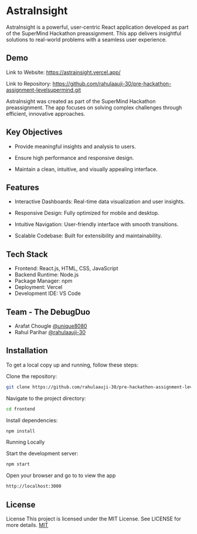 
# AstraInsight

AstraInsight is a powerful, user-centric React application developed as part of the SuperMind Hackathon preassignment. This app delivers insightful solutions to real-world problems with a seamless user experience.



## Demo

Link to Website: 
https://astrainsight.vercel.app/

Link to Repository:
https://github.com/rahulaauji-30/pre-hackathon-assignment-levelsupermind.git  

AstraInsight was created as part of the SuperMind Hackathon preassignment. The app focuses on solving complex challenges through efficient, innovative approaches.
## Key Objectives

- Provide meaningful insights and analysis to users.

- Ensure high performance and responsive design.

- Maintain a clean, intuitive, and visually appealing interface.

## Features

- Interactive Dashboards: Real-time data visualization and user insights.

- Responsive Design: Fully optimized for mobile and desktop.

- Intuitive Navigation: User-friendly interface with smooth transitions.

- Scalable Codebase: Built for extensibility and maintainability.

## Tech Stack

- Frontend: React.js, HTML, CSS, JavaScript
- Backend Runtime: Node.js
- Package Manager: npm
- Deployment: Vercel
- Development IDE: VS Code
## Team - The DebugDuo


- Arafat Chougle [@unique8080](https://github.com/unique8080)
- Rahul Parihar [@rahulaauji-30](https://github.com/rahulaauji-30)




## Installation

To get a local copy up and running, follow these steps:

Clone the repository:

```bash
git clone https://github.com/rahulaauji-30/pre-hackathon-assignment-levelsupermind.git  

```

Navigate to the project directory:
```bash
cd frontend 

```

Install dependencies:
```bash
npm install    

```

Running Locally

Start the development server:
```bash
npm start 
``` 
Open your browser and go to to view the app
```bash 
http://localhost:3000 
```
## License

License
This project is licensed under the MIT License. See LICENSE for more details.
[MIT](https://choosealicense.com/licenses/mit/)

